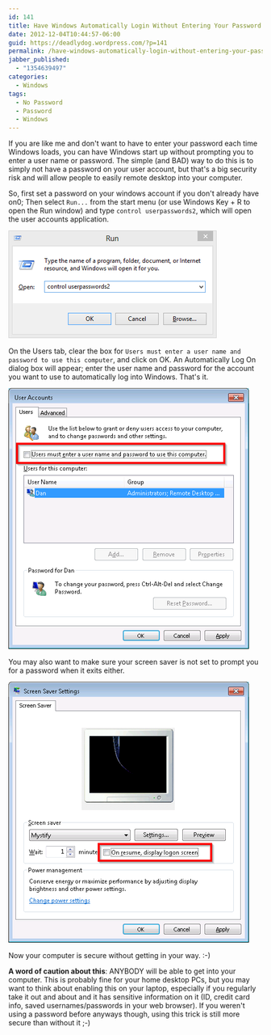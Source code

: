 ```yaml
---
id: 141
title: Have Windows Automatically Login Without Entering Your Password
date: 2012-12-04T10:44:57-06:00
guid: https://deadlydog.wordpress.com/?p=141
permalink: /have-windows-automatically-login-without-entering-your-password/
jabber_published:
  - "1354639497"
categories:
  - Windows
tags:
  - No Password
  - Password
  - Windows
---
```


If you are like me and don't want to have to enter your password each time Windows loads, you can have Windows start up without prompting you to enter a user name or password. The simple (and BAD) way to do this is to simply not have a password on your user account, but that's a big security risk and will allow people to easily remote desktop into your computer.

So, first set a password on your windows account if you don't already have on0; Then select `Run...` from the start menu (or use Windows Key + R to open the Run window) and type `control userpasswords2`, which will open the user accounts application.

![Run command](/assets/Posts/2012/12/image.png)

On the Users tab, clear the box for `Users must enter a user name and password to use this computer`, and click on OK. An Automatically Log On dialog box will appear; enter the user name and password for the account you want to use to automatically log into Windows. That's it.

![User Accounts window](/assets/Posts/2012/12/image1.png)

You may also want to make sure your screen saver is not set to prompt you for a password when it exits either.

![Screen Saver Settings window](/assets/Posts/2012/12/image2.png)

Now your computer is secure without getting in your way. :-)

__A word of caution about this__: ANYBODY will be able to get into your computer. This is probably fine for your home desktop PCs, but you may want to think about enabling this on your laptop, especially if you regularly take it out and about and it has sensitive information on it (ID, credit card info, saved usernames/passwords in your web browser). If you weren't using a password before anyways though, using this trick is still more secure than without it ;-)
